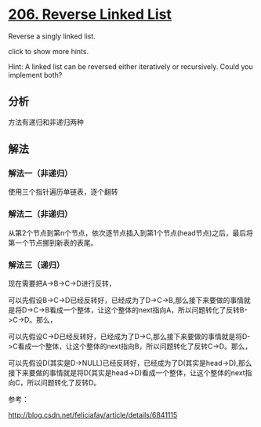 [206. Reverse Linked List](https://leetcode.com/problems/reverse-linked-list/description/)
=
Reverse a singly linked list.

click to show more hints.

Hint:
A linked list can be reversed either iteratively or recursively. Could you implement both?

分析
-
方法有递归和非递归两种

解法
-
### 解法一（非递归）
使用三个指针遍历单链表，逐个翻转
### 解法二（非递归）
从第2个节点到第n个节点，依次逐节点插入到第1个节点(head节点)之后，最后将第一个节点挪到新表的表尾。
### 解法三（递归）
现在需要把A->B->C->D进行反转，

可以先假设B->C->D已经反转好，已经成为了D->C->B,那么接下来要做的事情就是将D->C->B看成一个整体，让这个整体的next指向A，所以问题转化了反转B->C->D。那么，

可以先假设C->D已经反转好，已经成为了D->C,那么接下来要做的事情就是将D->C看成一个整体，让这个整体的next指向B，所以问题转化了反转C->D。那么，

可以先假设D(其实是D->NULL)已经反转好，已经成为了D(其实是head->D),那么接下来要做的事情就是将D(其实是head->D)看成一个整体，让这个整体的next指向C，所以问题转化了反转D。

参考：

http://blog.csdn.net/feliciafay/article/details/6841115